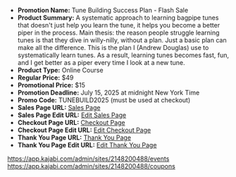 - **Promotion Name:** Tune Building Success Plan - Flash Sale  
- **Product Summary:** A systematic approach to learning bagpipe tunes that doesn't just help you learn the tune, it helps you become a better piper in the process. Main thesis: the reason people struggle learning tunes is that they dive in willy-nilly, without a plan. Just a basic plan can make all the difference. This is the plan I (Andrew Douglas) use to systematically learn tunes. As a result, learning tunes becomes fast, fun, and I get better as a piper every time I look at a new tune.  
- **Product Type:** Online Course  
- **Regular Price:** $49  
- **Promotional Price:** $15  
- **Promotion Deadline:** July 15, 2025 at midnight New York Time  
- **Promo Code:** TUNEBUILD2025 (must be used at checkout)  
- **Sales Page URL:** [Sales Page](https://www.pipersdojo.university/tune-building-process)  
- **Sales Page Edit URL:** [Edit Sales Page](https://app.kajabi.com/admin/landing_pages/2150113531)  
- **Checkout Page URL:** [Checkout Page](https://www.pipersdojo.university/offers/5jqkQM3m)  
- **Checkout Page Edit URL:** [Edit Checkout Page](https://app.kajabi.com/admin/offers/2149364021/edit)  
- **Thank You Page URL:** [Thank You Page](https://www.pipersdojo.university/thank-you-tune-building-course)  
- **Thank You Page Edit URL:** [Edit Thank You Page](https://app.kajabi.com/admin/landing_pages/2151241826)  

https://app.kajabi.com/admin/sites/2148200488/events  
https://app.kajabi.com/admin/sites/2148200488/coupons